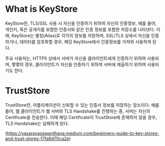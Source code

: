 # What is KeyStore

 KeyStore란, TLS/SSL 사용 시 자신을 인증하기 위하여 자신의 인증정보, 예를 들어, 개인키, 혹은 공개키를 포함한 인증서와 같은 인증 정보를 포함한 저장소를
 나타낸다. 이때, KeyStore는 별칭(Alias)로 각각의 정보를 저장하며, SSL/TLS 상에서 자신을 인증하거나, 데이터를 암호화할 경우, 
 해당 KeyStore에서 인증정보를 가져와 사용하게 된다. 

 주요 사용처는, HTTPS 상에서 서버가 자신을 클라이언트에게 인증하기 위하여 사용되며, 몇몇의 경우, 클라이언트가 자신을 인증하기 위하여 서버에 제출하기 위하여
 사용되기도 한다.

 # TrustStore

  TrustStore란, 어플리케이션이 신뢰할 수 있는 인증서 정보를 저장하는 장소이다. 예를 들어, 웹 클라이언트가 웹 서버와 TLS Handshake를 진행하는 중, 서버는 자신의
  Certificate을 전송한다. 이때 해당 Certificate이 TrustStore에 존재하지 않을 경우, TLS Handshake는 실패하게 된다.

  (https://yasarayasawardhana.medium.com/beginners-guide-to-key-stores-and-trust-stores-f7fa6d70ca2e)
